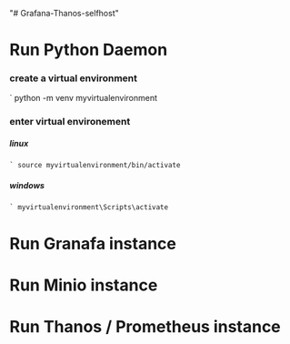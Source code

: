 
"# Grafana-Thanos-selfhost" 

# Run Python Daemon
### create a virtual environment
   ` python -m venv myvirtualenvironment
    
### enter virtual environement
##### linux
    ` source myvirtualenvironment/bin/activate

##### windows
    ` myvirtualenvironment\Scripts\activate


# Run Granafa instance

# Run Minio instance

# Run Thanos / Prometheus instance

